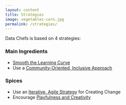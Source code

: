 ```yaml
---
layout: content
title: Strategies
image: vegetables-corn.jpg
permalink: /strategies/
---
```


Data Chefs is based on 4 strategies:

### Main Ingredients
 - [Smooth the Learning Curve](/pages/strategies/smooth-learning-curve.html)
 - Use a [Community-Oriented, Inclusive Approach](/pages/strategies/community.html)

### Spices
 - Use an [Iterative, Agile Strategy](/pages/strategies/change.html) for Creating Change
 - Encourage [Playfulness and Creativity](/pages/strategies/play.html)